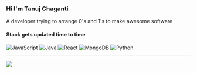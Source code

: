 
<h3 align="left">Hi I'm Tanuj Chaganti</h3>
<p align="left">A developer trying to arrange 0's and 1's to make awesome software</p>

<h4 align="left">Stack gets updated time to time</h4>

![JavaScript](https://img.shields.io/badge/javascript-%23323330.svg?style=for-the-badge&logo=javascript&logoColor=%23F7DF1E) ![Java](https://img.shields.io/badge/java-%23ED8B00.svg?style=for-the-badge&logo=openjdk&logoColor=white) ![React](https://img.shields.io/badge/react-%2320232a.svg?style=for-the-badge&logo=react&logoColor=%2361DAFB) ![MongoDB](https://img.shields.io/badge/MongoDB-%234ea94b.svg?style=for-the-badge&logo=mongodb&logoColor=white) ![Python](https://img.shields.io/badge/python-3670A0?style=for-the-badge&logo=python&logoColor=ffdd54)


---
![](https://visitcount.itsvg.in/api?id=tanujch&icon=0&color=0)
